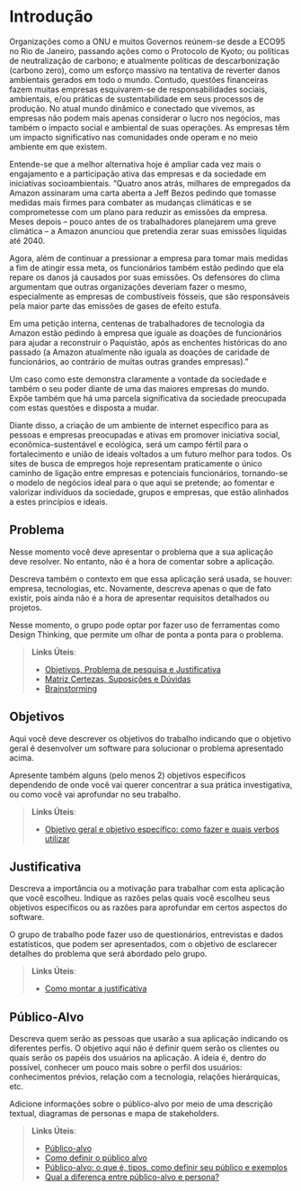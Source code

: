 # Introdução

Organizações como a ONU e muitos Governos reúnem-se desde a ECO95 no Rio de Janeiro, passando ações como o Protocolo de Kyoto; ou políticas de neutralização de carbono; e atualmente políticas de descarbonização (carbono zero), como um esforço massivo na tentativa de reverter danos ambientais gerados em todo o mundo. Contudo, questões financeiras fazem muitas empresas esquivarem-se de responsabilidades sociais, ambientais, e/ou práticas de sustentabilidade em seus processos de produção.
No atual mundo dinâmico e conectado que vivemos, as empresas não podem mais apenas considerar o lucro nos negócios, mas também o impacto social e ambiental de suas operações. As empresas têm um impacto significativo nas comunidades onde operam e no meio ambiente em que existem.

Entende-se que a melhor alternativa hoje é ampliar cada vez mais o engajamento e a participação ativa das empresas e da sociedade em iniciativas socioambientais.
“Quatro anos atrás, milhares de empregados da Amazon assinaram uma carta aberta a Jeff Bezos pedindo que tomasse medidas mais firmes para combater as mudanças climáticas e se comprometesse com um plano para reduzir as emissões da empresa. Meses depois – pouco antes de os trabalhadores planejarem uma greve climática – a Amazon anunciou que pretendia zerar suas emissões líquidas até 2040.

Agora, além de continuar a pressionar a empresa para tomar mais medidas a fim de atingir essa meta, os funcionários também estão pedindo que ela repare os danos já causados por suas emissões. Os defensores do clima argumentam que outras organizações deveriam fazer o mesmo, especialmente as empresas de combustíveis fósseis, que são responsáveis pela maior parte das emissões de gases de efeito estufa.

Em uma petição interna, centenas de trabalhadores de tecnologia da Amazon estão pedindo à empresa que iguale as doações de funcionários para ajudar a reconstruir o Paquistão, após as enchentes históricas do ano passado (a Amazon atualmente não iguala as doações de caridade de funcionários, ao contrário de muitas outras grandes empresas).” 

Um caso como este demonstra claramente a vontade da sociedade e também o seu poder diante de uma das maiores empresas do mundo. Expõe também que há uma parcela significativa da sociedade preocupada com estas questões e disposta a mudar.

Diante disso, a criação de um ambiente de internet específico para as pessoas e empresas preocupadas e ativas em promover iniciativa social, econômica-sustentável e ecológica, será um campo fértil para o fortalecimento e união de ideais voltados a um futuro melhor para todos. Os sites de busca de empregos hoje representam praticamente o único caminho de ligação entre empresas e potenciais funcionários, tornando-se o modelo de negócios ideal para o que aqui se pretende; ao fomentar e valorizar indivíduos da sociedade, grupos e empresas, que estão alinhados a estes princípios e ideais.


## Problema
Nesse momento você deve apresentar o problema que a sua aplicação deve  resolver. No entanto, não é a hora de comentar sobre a aplicação.

Descreva também o contexto em que essa aplicação será usada, se  houver: empresa, tecnologias, etc. Novamente, descreva apenas o que de  fato existir, pois ainda não é a hora de apresentar requisitos  detalhados ou projetos.

Nesse momento, o grupo pode optar por fazer uso  de ferramentas como Design Thinking, que permite um olhar de ponta a ponta para o problema.

> **Links Úteis**:
> - [Objetivos, Problema de pesquisa e Justificativa](https://medium.com/@versioparole/objetivos-problema-de-pesquisa-e-justificativa-c98c8233b9c3)
> - [Matriz Certezas, Suposições e Dúvidas](https://medium.com/educa%C3%A7%C3%A3o-fora-da-caixa/matriz-certezas-suposi%C3%A7%C3%B5es-e-d%C3%BAvidas-fa2263633655)
> - [Brainstorming](https://www.euax.com.br/2018/09/brainstorming/)

## Objetivos

Aqui você deve descrever os objetivos do trabalho indicando que o objetivo geral é desenvolver um software para solucionar o problema apresentado acima. 

Apresente também alguns (pelo menos 2) objetivos específicos dependendo de onde você vai querer concentrar a sua prática investigativa, ou como você vai aprofundar no seu trabalho.
 
> **Links Úteis**:
> - [Objetivo geral e objetivo específico: como fazer e quais verbos utilizar](https://blog.mettzer.com/diferenca-entre-objetivo-geral-e-objetivo-especifico/)

## Justificativa

Descreva a importância ou a motivação para trabalhar com esta aplicação que você escolheu. Indique as razões pelas quais você escolheu seus objetivos específicos ou as razões para aprofundar em certos aspectos do software.

O grupo de trabalho pode fazer uso de questionários, entrevistas e dados estatísticos, que podem ser apresentados, com o objetivo de esclarecer detalhes do problema que será abordado pelo grupo.

> **Links Úteis**:
> - [Como montar a justificativa](https://guiadamonografia.com.br/como-montar-justificativa-do-tcc/)

## Público-Alvo

Descreva quem serão as pessoas que usarão a sua aplicação indicando os diferentes perfis. O objetivo aqui não é definir quem serão os clientes ou quais serão os papéis dos usuários na aplicação. A ideia é, dentro do possível, conhecer um pouco mais sobre o perfil dos usuários: conhecimentos prévios, relação com a tecnologia, relações
hierárquicas, etc.

Adicione informações sobre o público-alvo por meio de uma descrição textual, diagramas de personas e mapa de stakeholders.

> **Links Úteis**:
> - [Público-alvo](https://blog.hotmart.com/pt-br/publico-alvo/)
> - [Como definir o público alvo](https://exame.com/pme/5-dicas-essenciais-para-definir-o-publico-alvo-do-seu-negocio/)
> - [Público-alvo: o que é, tipos, como definir seu público e exemplos](https://klickpages.com.br/blog/publico-alvo-o-que-e/)
> - [Qual a diferença entre público-alvo e persona?](https://rockcontent.com/blog/diferenca-publico-alvo-e-persona/)
